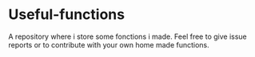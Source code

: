 # Useful-functions
A repository where i store some fonctions i made.
Feel free to give issue reports or to contribute with your own home made functions. 
